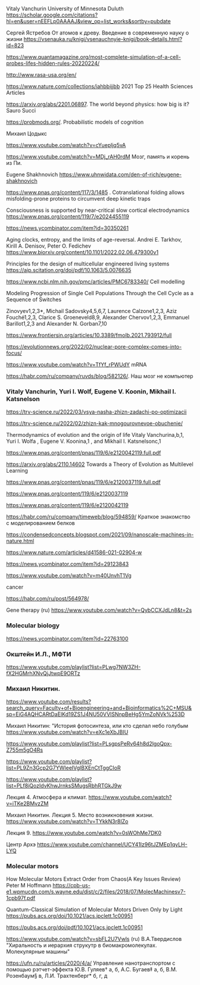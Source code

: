 Vitaly Vanchurin
University of Minnesota Duluth
https://scholar.google.com/citations?hl=en&user=nEEFLp0AAAAJ&view_op=list_works&sortby=pubdate
 
 Сергей Ястребов
От атомов к древу. Введение в современную науку о жизни
 https://vsenauka.ru/knigi/vsenauchnyie-knigi/book-details.html?id=823
 
 
https://www.quantamagazine.org/most-complete-simulation-of-a-cell-probes-lifes-hidden-rules-20220224/ 
 
http://www.rasa-usa.org/en/

https://www.nature.com/collections/iahbbijjbb  2021 Top 25 Health Sciences Articles

https://arxiv.org/abs/2201.06897. The world beyond physics: how big is it?
Sauro Succi


https://probmods.org/. Probabilistic models of cognition

Михаил Цодыкс

https://www.youtube.com/watch?v=cYuepljq5vA

https://www.youtube.com/watch?v=MDj_rAH0rdM Мозг, память и корень из Пи.



Eugene Shakhnovich
https://www.uhnwidata.com/den-of-rich/eugene-shakhnovich

https://www.pnas.org/content/117/3/1485 . Cotranslational folding allows misfolding-prone proteins to circumvent deep kinetic traps


Consciousness is supported by near-critical slow cortical electrodynamics
https://www.pnas.org/content/119/7/e2024455119

https://news.ycombinator.com/item?id=30350261





Aging clocks, entropy, and the limits of age-reversal. 
  Andrei E. Tarkhov, Kirill A. Denisov,  Peter O. Fedichev
https://www.biorxiv.org/content/10.1101/2022.02.06.479300v1

Principles for the design of multicellular engineered living systems
https://aip.scitation.org/doi/pdf/10.1063/5.0076635

https://www.ncbi.nlm.nih.gov/pmc/articles/PMC6783340/  Cell modelling

Modeling Progression of Single Cell Populations Through the Cell Cycle as a Sequence of Switches

 Zinovyev1,2,3*,  Michail Sadovsky4,5,6,7,  Laurence Calzone1,2,3,  Aziz Fouché1,2,3,  Clarice S. Groeneveld8,9,  Alexander Chervov1,2,3,  Emmanuel Barillot1,2,3 and  Alexander N. Gorban7,10
 
https://www.frontiersin.org/articles/10.3389/fmolb.2021.793912/full

https://evolutionnews.org/2022/02/nuclear-pore-complex-comes-into-focus/

https://www.youtube.com/watch?v=TfYf_rPWUdY mRNA

https://habr.com/ru/company/ruvds/blog/582126/. Наш мозг не компьютер

### Vitaly Vanchurin, Yuri I. Wolf,  Eugene V. Koonin,  Mikhail I. Katsnelson
https://trv-science.ru/2022/03/vsya-nasha-zhizn-zadachi-po-optimizacii 

https://trv-science.ru/2022/02/zhizn-kak-mnogourovnevoe-obuchenie/

Thermodynamics of evolution and the origin of life
Vitaly Vanchurina,b,1, Yuri I. Wolfa , Eugene V. Koonina,1 , and Mikhail I. Katsnelsonc,1

https://www.pnas.org/content/pnas/119/6/e2120042119.full.pdf


https://arxiv.org/abs/2110.14602 Towards a Theory of Evolution as Multilevel Learning

https://www.pnas.org/content/pnas/119/6/e2120037119.full.pdf

https://www.pnas.org/content/119/6/e2120037119

https://www.pnas.org/content/119/6/e2120042119

https://habr.com/ru/company/timeweb/blog/594859/  Краткое знакомство с моделированием белков

https://condensedconcepts.blogspot.com/2021/09/nanoscale-machines-in-nature.html

https://www.nature.com/articles/d41586-021-02904-w

https://news.ycombinator.com/item?id=29123843

https://www.youtube.com/watch?v=m40UnvhT1Vg

cancer

https://habr.com/ru/post/564978/

Gene therapy (ru)
https://www.youtube.com/watch?v=QybCCXJdLn8&t=2s

### Molecular biology

<https://news.ycombinator.com/item?id=22763100>

### Окштейн И.Л., МФТИ
https://www.youtube.com/playlist?list=PLwg7NW3ZH-fX2HGMrhXNvQjJtwpE9ORTz


### Михаил Никитин. 

https://www.youtube.com/results?search_query=Faculty+of+Bioengineering+and+Bioinformatics%2C+MSU&sp=EiG4AQHCARtDaElKd19ZS1J4NU50VVlSNnpBeHg5YmZoNVk%253D


Михаил Никитин: "История фотосинтеза, или кто сделал небо голубым
https://www.youtube.com/watch?v=eXc1eXbJBIU


https://www.youtube.com/playlist?list=PLsgpsPeRv64h8d2lgoQpx-Z755m5gO4Rs

https://www.youtube.com/playlist?list=PL9Zn3Gcp2G7YWIeeIVglBXEnCtTggCIoR

https://www.youtube.com/playlist?list=PLf8iQozIdvKhwJrnksSMugsRbhRTGkJ9w

Лекция 4. Атмосфера и климат.
https://www.youtube.com/watch?v=iTKe2BMvzZM

Михаил Никитин. Лекция 5. Место возникновения жизни. 
https://www.youtube.com/watch?v=TYkkN3r8IZo

Лекция 9.
https://www.youtube.com/watch?v=0sWOhMe7DK0

Центр Архэ
https://www.youtube.com/channel/UCY41Iz96tJZMEp1qyLH-LYQ


### Molecular motors
How Molecular Motors Extract Order from Chaos(A Key Issues Review)
Peter M Hoffmann
https://cpb-us-e1.wpmucdn.com/s.wayne.edu/dist/c/2/files/2018/07/MolecMachinesv7-1cpb97f.pdf

Quantum-Classical Simulation of Molecular Motors Driven Only by Light
https://pubs.acs.org/doi/10.1021/acs.jpclett.1c00951

https://pubs.acs.org/doi/pdf/10.1021/acs.jpclett.1c00951


https://www.youtube.com/watch?v=sbFL2U7Vwls    (ru)  В.А.Твердислов "Хиральность и иерархия струкутр в биомакромолекулах. Молекулярные машины"

https://ufn.ru/ru/articles/2020/4/a/ Управление нанотранспортом с помощью рэтчет-эффекта
Ю.В. Гуляев†  а, б, А.С. Бугаев‡  а, б, В.М. Розенбаум§  в, Л.И. Трахтенберг*  б, г, д
